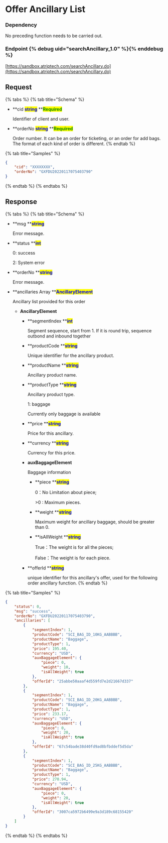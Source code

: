 # Offer Ancillary List

### Dependency

No preceding function needs to be carried out.

### Endpoint {% debug uid="searchAncillary_1.0" %}{% enddebug %}

[https://sandbox.atriptech.com/searchAncillary.do](https://sandbox.atriptech.com/searchAncillary.do)

## Request

{% tabs %}
{% tab title="Schema" %}
*   **cid **<mark style="color:blue;">**string**</mark>**  **<mark style="color:green;">**Required**</mark>

    Identifier of client and user.
*   **orderNo **<mark style="color:blue;">**string**</mark>**  **<mark style="color:green;">**Required**</mark>

    Order number. It can be an order for ticketing, or an order for add bags. The format of each kind of order is different.
{% endtab %}

{% tab title="Samples" %}
```json
{
    "cid": "XXXXXXXX",
    "orderNo": "GXFDU20220117075403790"
}
```
{% endtab %}
{% endtabs %}

## Response

{% tabs %}
{% tab title="Schema" %}
*   **msg **<mark style="color:blue;">**string**</mark>

    Error message.
*   **status **<mark style="color:blue;">**int**</mark>

    0: success

    2: System error
*   **orderNo **<mark style="color:blue;">**string**</mark>

    Error message.
*   **ancillaries Array **<mark style="color:blue;">**AncillaryElement**</mark>

    Ancillary list provided for this order

    * **AncillaryElement**
      *   **segmentIndex **<mark style="color:blue;">**int**</mark>

          Segment sequence, start from 1. If it is round trip, sequence outbond and inbound together
      *   **productCode **<mark style="color:blue;">**string**</mark>

          Unique identifier for the ancillary product.
      *   **productName **<mark style="color:blue;">**string**</mark>

          Ancillary product name.
      *   **productType **<mark style="color:blue;">**string**</mark>

          Ancillary product type.

          1: baggage

          Currently only baggage is available
      *   **price **<mark style="color:blue;">**string**</mark>

          Price for this ancillary.
      *   **currency **<mark style="color:blue;">**string**</mark>

          Currency for this price.
      *   **auxBaggageElement**

          Baggage information

          *   **piece **<mark style="color:blue;">**string**</mark>

              0：No Limitation about piece;

              \>0 : Maximum pieces.
          *   **weight **<mark style="color:blue;">**string**</mark>

              Maximum weight for ancillary baggage, should be greater than 0.
          *   **isAllWeight **<mark style="color:blue;">**string**</mark>

              True：The weight is for all the pieces;

              False：The weight is for each piece.
      *   **offerId **<mark style="color:blue;">**string**</mark>

          unique identifier for this ancillary's offer, used for the following order ancillary function.
{% endtab %}

{% tab title="Samples" %}
```json
{
    "status": 0,
    "msg": "success",
    "orderNo": "GXFDU20220117075403790",
    "ancillaries": [
        {
            "segmentIndex": 1,
            "productCode": "SCI_BAG_ID_10KG_AABBBB",
            "productName": "Baggage",
            "productType": 1,
            "price": 195.40,
            "currency": "USD",
            "auxBaggageElement": {
                "piece": 0,
                "weight": 10,
                "isAllWeight": true
            },
            "offerId": "25abbe50aaaf4d559fd7e2d21667d337"
        },
        {
            "segmentIndex": 1,
            "productCode": "SCI_BAG_ID_20KG_AABBBB",
            "productName": "Baggage",
            "productType": 1,
            "price": 233.17,
            "currency": "USD",
            "auxBaggageElement": {
                "piece": 0,
                "weight": 20,
                "isAllWeight": true
            },
            "offerId": "67c54bade38d40fd9ad8bfbddef5d5da"
        },
        {
            "segmentIndex": 1,
            "productCode": "SCI_BAG_ID_25KG_AABBBB",
            "productName": "Baggage",
            "productType": 1,
            "price": 270.94,
            "currency": "USD",
            "auxBaggageElement": {
                "piece": 0,
                "weight": 20,
                "isAllWeight": true
            },
            "offerId": "3007ca5972b6499e9a3d189c68155420"
        }
    ]
}
```
{% endtab %}
{% endtabs %}

###
